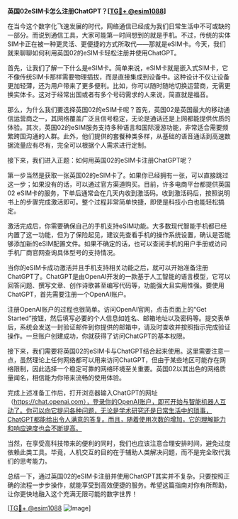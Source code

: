 **英国02eSIM卡怎么注册ChatGPT？[[TG💪+ @esim1088](https://t.me/s/esim1088)]**

在当今这个数字化飞速发展的时代，网络通信已经成为我们日常生活中不可或缺的一部分。而说到通信工具，大家可能第一时间想到的就是手机。不过，传统的实体SIM卡正在被一种更灵活、更便捷的方式所取代——那就是eSIM卡。今天，我们就来聊聊如何利用英国02的eSIM卡轻松注册并使用ChatGPT。

首先，让我们了解一下什么是eSIM卡。简单来说，eSIM卡就是嵌入式SIM卡，它不像传统SIM卡那样需要物理插拔，而是直接集成到设备中。这种设计不仅让设备更加轻薄，还为用户带来了更多便利。比如，你可以随时随地切换运营商，无需更换实体卡。这对于经常出国或者有多个号码需求的人来说，简直就是福音。

那么，为什么我们要选择英国02的eSIM卡呢？首先，英国02是英国最大的移动通信运营商之一，其网络覆盖广泛且信号稳定，无论是通话还是上网都能提供优质的体验。其次，英国02的eSIM服务支持多种语言和国际漫游功能，非常适合需要频繁跨国沟通的人群。此外，他们提供的套餐种类多样，从基础的语音通话到高速数据流量应有尽有，完全可以根据个人需求进行定制。

接下来，我们进入正题：如何用英国02的eSIM卡注册ChatGPT呢？

第一步当然是获取一张英国02的eSIM卡了。如果你已经拥有一张，可以直接跳过这一步；如果没有的话，可以通过官方渠道购买。目前，许多电商平台都提供英国02 eSIM卡的服务，下单后通常会在几天内收到激活码。收到激活码后，按照说明书上的步骤完成激活即可。整个过程非常简单快捷，即使是科技小白也能轻松搞定。

激活完成后，你需要确保自己的手机支持eSIM功能。大多数现代智能手机都已经内置了这一功能，但为了保险起见，建议先查看手机的操作系统设置，确认是否能够添加新的eSIM配置文件。如果不确定的话，也可以查阅手机的用户手册或访问手机厂商官网查询具体型号的支持情况。

当你的eSIM卡成功激活并且手机支持相关功能之后，就可以开始准备注册ChatGPT了。ChatGPT是由OpenAI开发的一款基于人工智能的语言模型，它可以回答问题、撰写文章、创作诗歌甚至编写代码等，功能强大且实用性强。要使用ChatGPT，首先需要注册一个OpenAI账户。

注册OpenAI账户的过程也很简单。访问OpenAI官网，点击页面上的“Get Started”按钮，然后填写必要的个人信息如姓名、邮箱地址以及密码等。提交表单后，系统会发送一封验证邮件到你提供的邮箱中，请及时查收并按照指示完成验证操作。一旦账户创建成功，你就获得了访问ChatGPT的基本权限。

接下来，我们需要将英国02的eSIM卡与ChatGPT结合起来使用。这里需要注意一点，虽然理论上任何网络都可以用来访问ChatGPT，但由于某些地区可能存在网络限制，因此选择一个稳定可靠的网络环境至关重要。英国02以其出色的网络质量闻名，相信能为你带来流畅的使用体验。

完成上述准备工作后，打开浏览器输入ChatGPT的网址（https://chat.openai.com），登录你的OpenAI账户，即可开始与智能机器人互动了。你可以向它提问各种问题，无论是学术研究还是日常生活中的琐事，ChatGPT都能给出令人满意的答复。而且，随着使用次数的增加，它的理解能力和响应速度也会不断提高。

当然，在享受高科技带来的便利的同时，我们也应该注意合理安排时间，避免过度依赖此类工具。毕竟，人机交互的目的在于辅助人类解决问题，而不是完全取代我们的思考能力。

总结一下，通过英国02的eSIM卡注册并使用ChatGPT其实并不复杂。只要按照正确的流程一步步操作，就能享受到高效便捷的服务。希望这篇指南对你有所帮助，让你更快地融入这个充满无限可能的数字世界！

[[TG💪+ @esim1088](https://t.me/s/esim1088) ![Image](https://i.postimg.cc/4NQfJmqS/Snipaste-2025-05-13-00-14-12.png)]